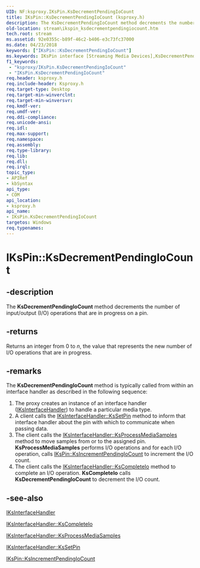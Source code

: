 ```yaml
---
UID: NF:ksproxy.IKsPin.KsDecrementPendingIoCount
title: IKsPin::KsDecrementPendingIoCount (ksproxy.h)
description: The KsDecrementPendingIoCount method decrements the number of input/output (I/O) operations that are in progress on a pin.
old-location: stream\ikspin_ksdecrementpendingiocount.htm
tech.root: stream
ms.assetid: 92e0355c-b89f-46c2-b406-e3c73fc37000
ms.date: 04/23/2018
keywords: ["IKsPin::KsDecrementPendingIoCount"]
ms.keywords: IKsPin interface [Streaming Media Devices],KsDecrementPendingIoCount method, IKsPin.KsDecrementPendingIoCount, IKsPin::KsDecrementPendingIoCount, KsDecrementPendingIoCount, KsDecrementPendingIoCount method [Streaming Media Devices], KsDecrementPendingIoCount method [Streaming Media Devices],IKsPin interface, ksproxy/IKsPin::KsDecrementPendingIoCount, ksproxy_4b423ae2-1256-4ccc-9c8d-4bd6cdb99e42.xml, stream.ikspin_ksdecrementpendingiocount
f1_keywords:
 - "ksproxy/IKsPin.KsDecrementPendingIoCount"
 - "IKsPin.KsDecrementPendingIoCount"
req.header: ksproxy.h
req.include-header: Ksproxy.h
req.target-type: Desktop
req.target-min-winverclnt: 
req.target-min-winversvr: 
req.kmdf-ver: 
req.umdf-ver: 
req.ddi-compliance: 
req.unicode-ansi: 
req.idl: 
req.max-support: 
req.namespace: 
req.assembly: 
req.type-library: 
req.lib: 
req.dll: 
req.irql: 
topic_type:
- APIRef
- kbSyntax
api_type:
- COM
api_location:
- ksproxy.h
api_name:
- IKsPin.KsDecrementPendingIoCount
targetos: Windows
req.typenames: 
---
```


# IKsPin::KsDecrementPendingIoCount


## -description


The <b>KsDecrementPendingIoCount</b> method decrements the number of input/output (I/O) operations that are in progress on a pin.


## -returns



Returns an integer from 0 to <i>n</i>, the value that represents the new number of I/O operations that are in progress.




## -remarks



The <b>KsDecrementPendingIoCount</b> method is typically called from within an interface handler as described in the following sequence:

<ol>
<li>
The proxy creates an instance of an interface handler (<a href="https://docs.microsoft.com/windows-hardware/drivers/ddi/ksproxy/nn-ksproxy-iksinterfacehandler">IKsInterfaceHandler</a>) to handle a particular media type. 

</li>
<li>
A client calls the <a href="https://docs.microsoft.com/windows-hardware/drivers/ddi/ksproxy/nf-ksproxy-iksinterfacehandler-kssetpin">IKsInterfaceHandler::KsSetPin</a> method to inform that interface handler about the pin with which to communicate when passing data. 

</li>
<li>
The client calls the <a href="https://docs.microsoft.com/windows-hardware/drivers/ddi/ksproxy/nf-ksproxy-iksinterfacehandler-ksprocessmediasamples">IKsInterfaceHandler::KsProcessMediaSamples</a> method to move samples from or to the assigned pin. <b>KsProcessMediaSamples</b> performs I/O operations and for each I/O operation, calls <a href="https://docs.microsoft.com/windows-hardware/drivers/ddi/ksproxy/nf-ksproxy-ikspin-ksincrementpendingiocount">IKsPin::KsIncrementPendingIoCount</a> to increment the I/O count.

</li>
<li>
The client calls the <a href="https://docs.microsoft.com/windows-hardware/drivers/ddi/ksproxy/nf-ksproxy-iksinterfacehandler-kscompleteio">IKsInterfaceHandler::KsCompleteIo</a> method to complete an I/O operation. <b>KsCompleteIo</b> calls <b>KsDecrementPendingIoCount</b> to decrement the I/O count.

</li>
</ol>



## -see-also




<a href="https://docs.microsoft.com/windows-hardware/drivers/ddi/ksproxy/nn-ksproxy-iksinterfacehandler">IKsInterfaceHandler</a>



<a href="https://docs.microsoft.com/windows-hardware/drivers/ddi/ksproxy/nf-ksproxy-iksinterfacehandler-kscompleteio">IKsInterfaceHandler::KsCompleteIo</a>



<a href="https://docs.microsoft.com/windows-hardware/drivers/ddi/ksproxy/nf-ksproxy-iksinterfacehandler-ksprocessmediasamples">IKsInterfaceHandler::KsProcessMediaSamples</a>



<a href="https://docs.microsoft.com/windows-hardware/drivers/ddi/ksproxy/nf-ksproxy-iksinterfacehandler-kssetpin">IKsInterfaceHandler::KsSetPin</a>



<a href="https://docs.microsoft.com/windows-hardware/drivers/ddi/ksproxy/nf-ksproxy-ikspin-ksincrementpendingiocount">IKsPin::KsIncrementPendingIoCount</a>
 

 

